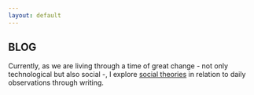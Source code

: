 ```yaml
---
layout: default
---
```


## BLOG
Currently, as we are living through a time of great change - not only technological but also social -, I explore [social theories](https://www.thoughtco.com/sociology-research-and-statistics-s2-3026650)
in relation to daily observations through writing.

